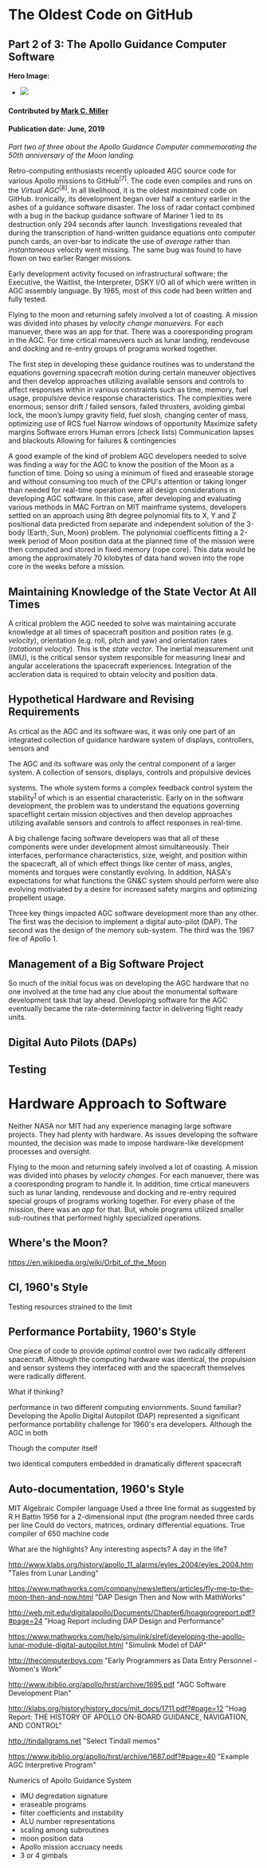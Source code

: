 # The Oldest Code on GitHub
## Part 2 of 3: The Apollo Guidance Computer Software

**Hero Image:**

- <img src='https://raw.githubusercontent.com/betterscientificsoftware/images/Blog_AGCPart2_MargaretHamilton.png' />

#### Contributed by [Mark C. Miller](https://github.com/markcmiller86)
#### Publication date: June, 2019

*Part two of three about the Apollo Guidance Computer commemorating the 50th anniversary of the Moon landing.*

Retro-computing enthusiasts recently uploaded AGC source code for various Apollo missions to
GitHub<sup>[7]</sup>. The code even compiles and runs on the *Virtual AGC*<sup>[8]</sup>. In all
likelihood, it is the oldest *maintained* code on GitHub. Ironically, its development began
over half a century earlier in the ashes of a guidance software disaster. The loss of radar
contact combined with a bug in the backup guidance software of Mariner 1 led to its destruction
only 294 seconds after launch. Investigations revealed that during the transcription of hand-written
guidance equations onto computer punch cards, an over-bar to indicate the use of *average* rather
than *instantaneous* velocity went missing. The same bug was found to have flown on two earlier
Ranger missions.

Early development activity focused on infrastructural software; the Executive, the Waitlist,
the Interpreter, DSKY I/O all of which were written in AGC assembly language. By 1965, most
of this code had been written and fully tested.

Flying to the moon and returning safely involved a lot of coasting. A mission was divided into
phases by *velocity change manuevers*. For each manuever, there was an app for that. There was
a cooresponding program in the AGC. For time crtical maneuvers such as lunar landing, rendevouse
and docking and re-entry groups of programs worked together.

The first step in developing these guidance routines was to understand the equations governing
spacecraft motion during certain maneuver objectives and then develop approaches utilizing available
sensors and controls to affect responses within in various constraints such as time, memory, 
fuel usage, propulsive device response characteristics. The complexities were enormous; sensor
drift / failed sensors, failed thrusters, avoiding gimbal lock, the moon’s lumpy gravity field,
fuel slosh, changing center of mass, optimizing use of RCS fuel Narrow windows of opportunity
Maximize safety margins Software errors Human errors (check lists) Communication lapses and blackouts
Allowing for failures & contingencies

A good example of the kind of problem AGC developers needed to solve was finding a way for the AGC
to know the position of the Moon as a function of time. Doing so using a minimum of fixed and
eraseable storage and without consuming too much of the CPU's attention or taking longer than
needed for real-time operation were all design considerations in developing AGC software. 
In this case, after developing and evaluating various methods in MAC Fortran on MIT
mainframe systems, developers settled on an approach using 8th degree polynomial fits to
X, Y and Z positional data predicted from separate and independent solution of the 3-body
(Earth, Sun, Moon) problem. The polynomial coefficents fitting a 2-week period of Moon
position data at the planned time of the mission were then computed and stored in
fixed memory (rope core). This data would be among the approximately 70 kilobytes of data
hand woven into the rope core in the weeks before a mission.






## Maintaining Knowledge of the State Vector At All Times

A critical problem the AGC needed to solve was maintaining accurate knowledge at all times
of spacecraft position and position rates (e.g. *velocity*), orientation (e.g. roll, pitch and
yaw) and orientation rates (*rotational velocity*). This is the *state vector*. The inertial
measurement unit (IMU), is the critical sensor system responsible for measuring linear and
angular accelerations the spacecraft experiences. Integration of the accleration data is
required to obtain velocity and position data.


## Hypothetical Hardware and Revising Requirements 

As crtical as the AGC and its software was, it was only one part of an integrated
collection of guidance hardware
system of displays, controllers, sensors and 

The AGC and its software was only the central component of a larger system. A collection of
sensors, displays, controls and propulsive devices

systems. The whole system forms a complex feedback control system
the stability<sup>[1]</sup> of which is an essential characteristic. Early on in the software development,
the problem was to understand the equations governing spaceflight certain mission objectives
and then develop approaches utilizing available sensors and controls to affect responses in real-time.

A big challenge facing software developers was that all of these components were under
development almost simultaneously. Their interfaces, performance characteristics, size, weight,
and position within the spacecraft, all of which effect things like center of mass, angles,
moments and torques were constantly evolving. In addition, NASA's expectations for what functions
the GN&C system should perform were also evolving motiviated by a desire for increased safety
margins and optimizing propellent usage.

Three key things impacted AGC software development more than any other. The first was the
decision to implement a digital auto-pilot (DAP). The second was the design of the memory
sub-system. The third was the 1967 fire of Apollo 1.


## Management of a Big Software Project

So much of the initial focus was on developing the AGC hardware
that no one involved at the time had any clue about the monumental software development task that lay
ahead. Developing software for the AGC eventually became the rate-determining factor in delivering
flight ready units.

## Digital Auto Pilots (DAPs)

## Testing 


# Hardware Approach to Software

Neither NASA nor MIT had any experience managing large software projects. They had plenty with
hardware. As issues developing the software mounted, the decision was made to impose
hardware-like development processes and oversight.

Flying to the moon and returning safely involved a lot of coasting. A mission was divided into
phases by *velocity changes*. For each manuever, there was a cooresponding program to handle it.
In addition, time crtical maneuvers such as lunar landing, rendevouse and docking and re-entry
required special groups of programs working together. For every phase of the mission, there was
an *app* for that. But, whole programs utilized smaller sub-routines that performed highly
specialized operations.





## Where's the Moon?

https://en.wikipedia.org/wiki/Orbit_of_the_Moon


## CI, 1960's Style

Testing resources strained to the limit

## Performance Portabiity, 1960's Style

One piece of code to provide *optimal* control over two radically different spacecraft.
Although the computing hardware was identical, the propulsion and sensor systems they
interfaced with and the spacecraft themselves were radically different.

What if thinking?

performance in two different computing enviornments.
Sound familiar? Developing the Apollo Digital Autopilot (DAP) represented a significant
performance portability challenge for 1960's era developers. Although the AGC in both

 Though the computer itself


two identical computers embedded in dramatically different spacecraft

## Auto-documentation, 1960's Style


MIT Algebraic Compiler language
Used a three line format as suggested by R H Battin 1956 for a 2-dimensional input (the program needed three cards per line
Could do vectors, matrices, ordinary differential equations. True compiler of 650 machine code

What are the highlights?
Any interesting aspects?
A day in the life?

[1]: https://en.wikipedia.org/wiki/Control_theory#Stability
[2]: https://www.ibiblio.org/apollo/Documents/SGA_Memo11_620716.pdf "Software Development Activities Summary Memo 1962"

http://www.klabs.org/history/apollo_11_alarms/eyles_2004/eyles_2004.htm "Tales from Lunar Landing"

https://www.mathworks.com/company/newsletters/articles/fly-me-to-the-moon-then-and-now.html "DAP Design Then and Now with MathWorks"

http://web.mit.edu/digitalapollo/Documents/Chapter6/hoagprogreport.pdf?#page=24 "Hoag Report including DAP Design and Performance"

https://www.mathworks.com/help/simulink/slref/developing-the-apollo-lunar-module-digital-autopilot.html "Simulink Model of DAP"

http://thecomputerboys.com "Early Programmers as Data Entry Personnel - Women's Work"

http://www.ibiblio.org/apollo/hrst/archive/1695.pdf "AGC Software Development Plan"

http://klabs.org/history/history_docs/mit_docs/1711.pdf?#page=12 "Hoag Report: THE HISTORY OF APOLLO ON-BOARD GUIDANCE, NAVIGATION, AND CONTROL"

http://tindallgrams.net "Select Tindall memos"

https://www.ibiblio.org/apollo/hrst/archive/1687.pdf?#page=40 "Example AGC Interpretive Program"

Numerics of Apollo Guidance System

- IMU degredation signature
- eraseable programs
- filter coefficients and instability
- ALU number representations
- scaling among subroutines
- moon position data
- Apollo mission accruacy needs
- 3 or 4 gimbals
